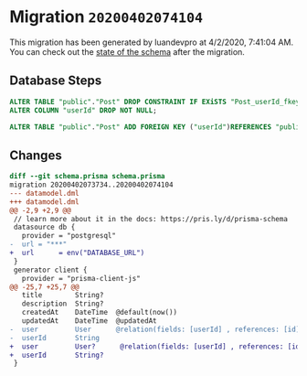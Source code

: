 # Migration `20200402074104`

This migration has been generated by luandevpro at 4/2/2020, 7:41:04 AM.
You can check out the [state of the schema](./schema.prisma) after the migration.

## Database Steps

```sql
ALTER TABLE "public"."Post" DROP CONSTRAINT IF EXiSTS "Post_userId_fkey",
ALTER COLUMN "userId" DROP NOT NULL;

ALTER TABLE "public"."Post" ADD FOREIGN KEY ("userId")REFERENCES "public"."User"("id") ON DELETE SET NULL  ON UPDATE CASCADE
```

## Changes

```diff
diff --git schema.prisma schema.prisma
migration 20200402073734..20200402074104
--- datamodel.dml
+++ datamodel.dml
@@ -2,9 +2,9 @@
 // learn more about it in the docs: https://pris.ly/d/prisma-schema
 datasource db {
   provider = "postgresql"
-  url = "***"
+  url      = env("DATABASE_URL")
 }
 generator client {
   provider = "prisma-client-js"
@@ -25,7 +25,7 @@
   title        String?
   description  String?
   createdAt    DateTime  @default(now())
   updatedAt    DateTime  @updatedAt
-  user         User      @relation(fields: [userId] , references: [id])
-  userId       String
+  user         User?      @relation(fields: [userId] , references: [id])
+  userId       String?
 }
```


